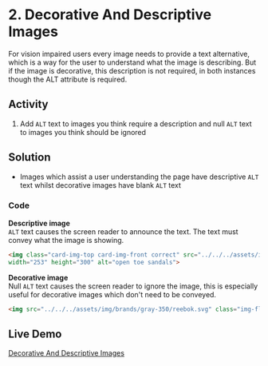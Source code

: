 # 2. Decorative And Descriptive Images
For vision impaired users every image needs to provide a text alternative, which is a way for the user to understand what the image is describing. But if the image is decorative, this description is not required, in both instances though the ALT attribute is required.

## Activity
1. Add `ALT` text to images you think require a description and null `ALT` text to images you think should be ignored

## Solution
* Images which assist a user understanding the page have descriptive `ALT` text whilst decorative images have blank `ALT` text

### Code
**Descriptive image**<br>
`ALT` text causes the screen reader to announce the text. The text must convey what the image is showing.
```html
<img class="card-img-top card-img-front correct" src="../../../assets/img/site/sandals.png" 
width="253" height="300" alt="open toe sandals">
```
**Decorative image**<br>
Null `ALT` text causes the screen reader to ignore the image, this is especially useful for decorative images which don't need to be conveyed.
```html
<img src="../../../assets/img/brands/gray-350/reebok.svg" class="img-fluid mb-7 mb-md-0 correct" alt="">
```

## Live Demo
[Decorative And Descriptive Images](https://canaxess.github.io/ACME-fashion-house/2-add-pagelevel-content/2-decorative-descriptive-images/finish/)
